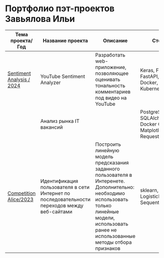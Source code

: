 # Портфолио пэт-проектов Завьялова Ильи
| Тема проекта/Год | Название проекта | Описание | Стек и методы |
| --- | --- | --- | --- |
| [Sentiment Analysis / 2024]() | YouTube Sentiment Analyzer | Разработать web-приложение, позволяющее оценивать тональность комментариев под видео на YouTube | Keras, FastText, React, FastAPI, RabbitMQ, Docker, Docker Compose, Kubernetes |
|  | Анализ рынка IT вакансий |  | PostgreSQL, Flask, SQLAlchemy, Docker, Docker Compose, Matplotlib, NumPy, Requests, Pandas |
| [Competition Alice/2023]() | Идентификация пользователя в сети Интернет по последовательности переходов между веб-сайтами | Построить линейную модель предсказания заданного пользователя в Интеренете. Дополнительно: необходимо использовать только линейные модели, использовать ранее не использованные методы отбора признаков | sklearn, LogisticRegression, SequentialFeatureSelector |
